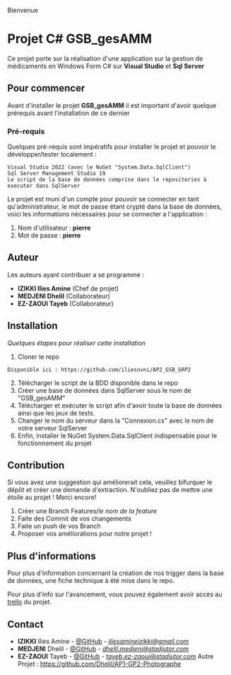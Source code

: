 
Bienvenue
# Projet C# GSB_gesAMM
Ce projet porte sur la réalisation d'une application sur la gestion de médicaments en Windows Form C# sur **Visual Studio** et **Sql Server**
## Pour commencer
Avant d'installer le projet **GSB_gesAMM** il est important d'avoir quelque prérequis avant l'installation de ce dernier
### Pré-requis 
Quelques pré-requis sont impératifs pour installer le projet et pouvoir le développer/tester localement :
```
Visual Studio 2022 (avec le NuGet "System.Data.SqlClient")
Sql Server Management Studio 19
Le script de la base de données comprise dans le repositories à executer dans SqlServer
```

Le projet est muni d'un compte pour pouvoir se connecter en tant qu'administrateur, le mot de passe étant crypté dans la base de données, voici les informations nécessaires pour se connecter a l'application :
1. Nom d'utilisateur : **pierre**
2. Mot de passe : **pierre**

## Auteur
Les auteurs ayant contribuer a se programme :
- **IZIKKI Ilies Amine** (Chef de projet)
- **MEDJENI Dhelil** (Collaborateur)
- **EZ-ZAOUI Tayeb** (Collaborateur)

## Installation
*Quelques étapes pour réaliser cette installation*
1. Cloner le repo
```
Disponible ici : https://github.com/iliesovni/AP2_GSB_GRP2
```
2. Télécharger le script de la BDD disponible dans le repo
3. Créer une base de données dans SqlServer sous le nom de "GSB_gesAMM"
4. Télécharger et exécuter le script afin d'avoir toute la base de données ainsi que les jeux de tests.
5. Changer le nom du serveur dans la "Connexion.cs" avec le nom de votre serveur SqlServer
6. Enfin, installer le NuGet System.Data.SqlClient indispensable pour le fonctionnement du projet



## Contribution
Si vous avez une suggestion qui améliorerait cela, veuillez bifurquer le dépôt et créer une demande d'extraction. N'oubliez pas de mettre une étoile au projet ! Merci encore!
1. Créer une Branch Features/*le nom de la feature*
2. Faite des Commit de vos changements
3. Faite un push de vos Branch
4. Proposer vos améliorations pour notre projet !

## Plus d'informations
Pour plus d'information concernant la création de nos trigger dans la base de données, une fiche technique à été mise dans le repo.

Pour plus d'info sur l'avancement, vous pouvez également avoir accès au [trello](https://trello.com/b/6P5blBrM/ap2grp2) du projet.

## Contact
- **IZIKKI** Ilies Amine - [@GitHub](https://github.com/iliesovni) - *iliesamineizikki@gmail.com*
- **MEDJENI** Dhelil - [@GitHub](https://github.com/Dhelil) - *dhelil.medjeni@stadjutor.com*
- **EZ-ZAOUI** Tayeb - [@GitHub](https://github.com/tchadd) - *tayeb.ez-zaoui@stadjutor.com*
Autre Projet : https://github.com/Dhelil/AP1-GP2-Photographe